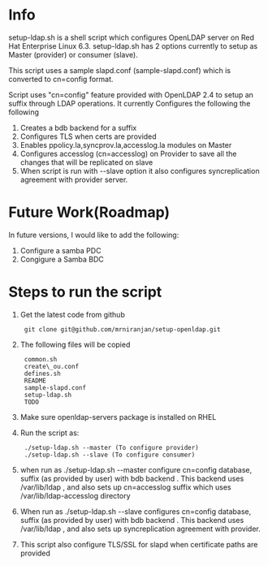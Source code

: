 Info 
====
setup-ldap.sh is a shell script which configures OpenLDAP server on Red Hat Enterprise Linux 6.3. 
setup-ldap.sh has 2 options currently to setup as Master (provider) or consumer (slave). 

This script uses a sample slapd.conf (sample-slapd.conf) which is converted to cn=config format. 

Script uses "cn=config" feature provided with OpenLDAP 2.4 to setup an suffix through LDAP operations. It currently 
Configures the following the following

1. Creates a bdb backend for a suffix
2. Configures TLS when certs are provided
3. Enables ppolicy.la,syncprov.la,accesslog.la modules on Master
4. Configures accesslog (cn=accesslog) on Provider to save all the changes that will be replicated on slave
5. When script is run with --slave option it also configures syncreplication agreement with provider server. 


Future Work(Roadmap)
====================
In future versions, I would like to add the following:

1. Configure a samba PDC 
2. Congigure a Samba BDC 

Steps to run the script 
========================
1. Get the latest code from github

		git clone git@github.com/mrniranjan/setup-openldap.git

2. The following files will be copied 

		common.sh  
		create\_ou.conf  
		defines.sh  
		README  
		sample-slapd.conf  
		setup-ldap.sh  
		TODO

3. Make sure openldap-servers package is installed on RHEL

4. Run the script as:

		./setup-ldap.sh --master (To configure provider)
		./setup-ldap.sh --slave (To configure consumer)

5. when run as ./setup-ldap.sh --master configure cn=config database, suffix (as provided by user) with bdb backend . This backend uses /var/lib/ldap , and also sets up cn=accesslog suffix which uses /var/lib/ldap-accesslog directory 

6. When run as ./setup-ldap.sh --slave configures cn=config database, suffix (as provided by user) with bdb backend . This backend uses /var/lib/ldap , and also sets up syncreplication agreement with provider. 

7. This script also configure TLS/SSL for slapd when certificate paths are provided
